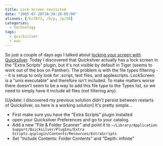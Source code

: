```yaml
---
title: Lock Screen revisited
date: "2005-07-28T16:30:10-05:00"
aliases: [/b/3bY1, /b/y, /p/58]
categories:
  - technology
tags:
  - quicksilver
  - osx
---
```


So just a couple of days ago I talked about [locking your screen with Quicksilver][lockscreen]. Today I discovered that
Quicksilver actually has a lock screen in the "Extra Scripts" plugin, but it's not visible by default in Tiger (seems to
work out of the box on Panther). The problem is with the file types filtering -- it is setup to only look for .script,
text files, and applescripts. LockScreen is a "unix executable" and therefore isn't included. To make matters worse
there doesn't seem to be a way to add this file type to the Types list, so we need to simply have it include all files
(not filtering any).

[Update: I discovered my previous solution didn't persist between restarts of Quicksilver, so here is a working
solution] It's pretty simple...

- First make sure you have the "Extra Scripts" plugin installed
- open your Quicksilver Preferences and go to your catalog.
- Add a new "File & Folder Scanner" and point it to `~/Library/Application Support/Quicksilver/PlugIns/Extra
Scripts.qsplugin/Contents/Resources/ExtraScripts`
- Set "Include Contents: Folder Contents" and "Depth: infinite"

[lockscreen]: /2005/07/lock-screen
